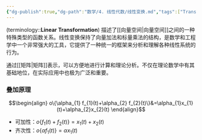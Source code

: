 ```yaml
---
{"dg-publish":true,"dg-path":"数学/4. 线性代数/线性变换.md","tags":["Transform","Linear"],"aliases":["叠加原理"],"permalink":"/数学/4. 线性代数/线性变换/","dgPassFrontmatter":true,"noteIcon":"","created":"2024-06-02T16:12:07.533+08:00","updated":"2025-04-14T11:45:13.992+08:00"}
---
```



(terminology::**Linear Transformation**)
描述了[[向量空间\|向量空间]]之间的一种特殊类型的函数关系。线性变换保持了向量加法和标量乘法的结构，是数学和工程学中一个非常强大的工具，它提供了一种统一的框架来分析和理解各种线性系统的行为。

通过[[矩阵\|矩阵]]表示，可以方便地进行计算和理论分析。不仅在理论数学中有其基础地位，在实际应用中也极为广泛和重要。

### 叠加原理
$$\begin{align}
o\{\alpha_{1} f_{1}(t)+\alpha_{2} f_{2}(t)\}&=\alpha_{1}x_{1}(t)+\alpha_{2}x_{2}(t)
\end{align}$$

- 可加性：$o\{f_{1}(t)+f_{2}(t)\}=x_{1}(t)+x_{2}(t)$
- 齐次性：$o\{\alpha f_{1}(t)\}=\alpha x_{1}(t)$

